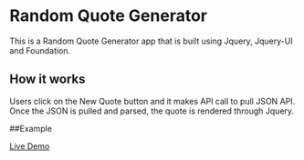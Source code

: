 # Random Quote Generator

This is a Random Quote Generator app that is built using Jquery, Jquery-UI
and Foundation.

## How it works
Users click on the New Quote button and it makes API call to pull JSON API.
Once the JSON is pulled and parsed, the quote is rendered through Jquery.

##Example

[Live Demo](https://codekendo.github.io/random_quote_generator/)
